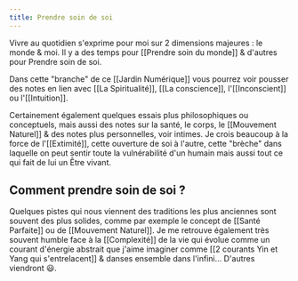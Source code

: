 ```yaml
---
title: Prendre soin de soi
---
```


Vivre au quotidien s'exprime pour moi sur 2 dimensions majeures : le monde & moi. Il y a des temps pour [[Prendre soin du monde]] & d'autres pour Prendre soin de soi.

Dans cette "branche" de ce [[Jardin Numérique]] vous pourrez voir pousser des notes en lien avec [[La Spiritualité]], [[La conscience]], l'[[Inconscient]] ou l'[[Intuition]].

Certainement également quelques essais plus philosophiques ou conceptuels, mais aussi des notes sur la santé, le corps, le [[Mouvement Naturel]] & des notes plus personnelles, voir intimes. Je crois beaucoup à la force de l'[[Extimité]], cette ouverture de soi à l'autre, cette "brèche" dans laquelle on peut sentir toute la vulnérabilité d'un humain mais aussi tout ce qui fait de lui un Être vivant.

## Comment prendre soin de soi ?
Quelques pistes qui nous viennent des traditions les plus anciennes sont souvent des plus solides, comme par exemple le concept de [[Santé Parfaite]] ou de [[Mouvement Naturel]]. 
Je me retrouve également très souvent humble face à la [[Complexité]] de la vie qui évolue comme un courant d'énergie abstrait que j'aime imaginer comme [[2 courants Yin et Yang qui s'entrelacent]] & danses ensemble dans l'infini...
D'autres viendront 😃.

